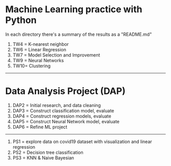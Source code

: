 # Machine Learning practice with Python
In each directory there's a summary of the results as a "README.md"

1. TW4 = K-nearest neighbor
2. TW6 = Linear Regression
3. TW7 = Model Selection and Improvement
4. TW9 = Neural Networks
5. TW10= Clustering

-----
# Data Analysis Project (DAP)
1. DAP2 = Initial research, and data cleaning
2. DAP3 = Construct classification model, evaluate
3. DAP4 = Construct regression models, evaluate
4. DAP5 = Construct Neural Network model, evaluate
5. DAP6 = Refine ML project

-----
1. PS1 = explore data on covid19 dataset with visualization and linear regression
2. PS2 = Decision tree classification 
3. PS3 = KNN & Naive Bayesian
